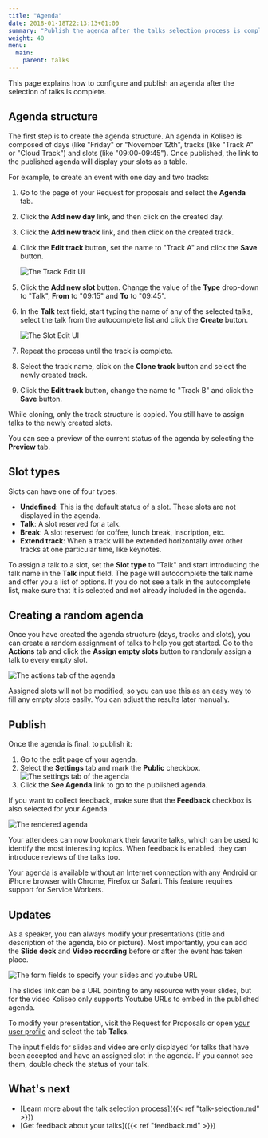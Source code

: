 ```yaml
---
title: "Agenda"
date: 2018-01-18T22:13:13+01:00
summary: "Publish the agenda after the talks selection process is complete."
weight: 40
menu:
  main:
    parent: talks
---
```


This page explains how to configure and publish an agenda after the selection of talks is complete.

## Agenda structure

The first step is to create the agenda structure. An agenda in Koliseo is composed of days (like "Friday" or "November 12th", tracks (like "Track A" or "Cloud Track") and slots (like "09:00-09:45"). Once published, the link to the published agenda will display your slots as a table.

For example, to create an event with one day and two tracks:

1. Go to the page of your Request for proposals and select the **Agenda** tab.
2. Click the **Add new day** link, and then click on the created day.
3. Click the **Add new track** link, and then click on the created track.
4. Click the **Edit track** button, set the name to "Track A" and click the **Save** button.

   ![The Track Edit UI](/img/screenshots/talks/agenda-track-edit.jpg)

5. Click the **Add new slot** button. Change the value of the **Type** drop-down to "Talk", **From** to "09:15" and **To** to "09:45".
6. In the **Talk** text field, start typing the name of any of the selected talks, select the talk from the autocomplete list and click the **Create** button.

   ![The Slot Edit UI](/img/screenshots/talks/agenda-slot-edit.jpg)

7. Repeat the process until the track is complete.
8. Select the track name, click on the **Clone track** button and select the newly created track.
9. Click the **Edit track** button, change the name to "Track B" and click the **Save** button.

While cloning, only the track structure is copied. You still have to assign talks to the newly created slots.

You can see a preview of the current status of the agenda by selecting the **Preview** tab.

## Slot types

Slots can have one of four types:

- **Undefined**: This is the default status of a slot. These slots are not displayed in the agenda.
- **Talk**: A slot reserved for a talk.
- **Break**: A slot reserved for coffee, lunch break, inscription, etc.
- **Extend track**: When a track will be extended horizontally over other tracks at one particular time, like keynotes.

To assign a talk to a slot, set the **Slot type** to "Talk" and start introducing the talk name in the **Talk** input field. The page will autocomplete the talk name and offer you a list of options. If you do not see a talk in the autocomplete list, make sure that it is selected and not already included in the agenda.

## Creating a random agenda

Once you have created the agenda structure (days, tracks and slots), you can create a random assignment of talks to help you get started. Go to the **Actions** tab and click the **Assign empty slots** button to randomly assign a talk to every empty slot.

![The actions tab of the agenda](/img/screenshots/talks/agenda-actions.jpg)

Assigned slots will not be modified, so you can use this as an easy way to fill any empty slots easily. You can adjust the results later manually.

## Publish

Once the agenda is final, to publish it:

1. Go to the edit page of your agenda.
2. Select the **Settings** tab and mark the **Public** checkbox.
   ![The settings tab of the agenda](/img/screenshots/talks/agenda-settings.jpg)
3. Click the **See Agenda** link to go to the published agenda.

If you want to collect feedback, make sure that the <b>Feedback</b> checkbox is also selected for your Agenda.

<img alt="The rendered agenda" class="illustration" style="max-width: 40rem" src="/img/screenshots/talks/laptop.svg">

Your attendees can now bookmark their favorite talks, which can be used to identify the most interesting topics. When feedback is enabled, they can introduce reviews of the talks too.

<aside class="note">
Your agenda is available without an Internet connection with any Android or iPhone browser with Chrome, Firefox or Safari. This feature requires support for Service Workers.
</aside>

## Updates

As a speaker, you can always modify your presentations (title and description of the agenda, bio or picture). Most importantly, you can add the **Slide deck** and **Video recording** before or after the event has taken place.

![The form fields to specify your slides and youtube URL](/img/screenshots/talks/talk-slides.jpg)

The slides link can be a URL pointing to any resource with your slides, but for the video Koliseo only supports Youtube URLs to embed in the published agenda.

To modify your presentation, visit the Request for Proposals or open [your user profile](https://www.koliseo.com/me) and select the tab **Talks**.

The input fields for slides and video are only displayed for talks that have been accepted and have an assigned slot in the agenda. If you cannot see them, double check the status of your talk.

## What's next

- [Learn more about the talk selection process]({{< ref "talk-selection.md" >}})
- [Get feedback about your talks]({{< ref "feedback.md" >}})
